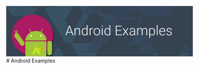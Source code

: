 <img src="https://github.com/uithatran/Android/blob/master/img/android_banner.png" alt="Image android banner">
# Android Examples

